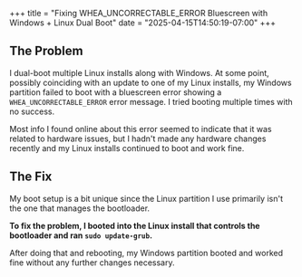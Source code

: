 +++
title = "Fixing WHEA_UNCORRECTABLE_ERROR Bluescreen with Windows + Linux Dual Boot"
date = "2025-04-15T14:50:19-07:00"
+++

## The Problem

I dual-boot multiple Linux installs along with Windows.  At some point, possibly coinciding with an update to one of my Linux installs, my Windows partition failed to boot with a bluescreen error showing a `WHEA_UNCORRECTABLE_ERROR` error message.  I tried booting multiple times with no success.

Most info I found online about this error seemed to indicate that it was related to hardware issues, but I hadn't made any hardware changes recently and my Linux installs continued to boot and work fine.

## The Fix

My boot setup is a bit unique since the Linux partition I use primarily isn't the one that manages the bootloader.

**To fix the problem, I booted into the Linux install that controls the bootloader and ran `sudo update-grub`.**

After doing that and rebooting, my Windows partition booted and worked fine without any further changes necessary.
